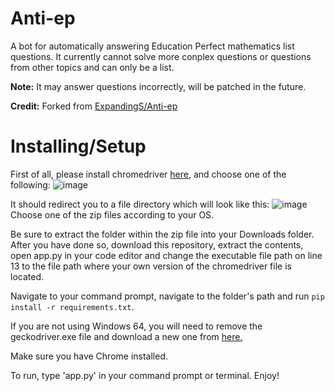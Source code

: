 # Anti-ep
A bot for automatically answering Education Perfect mathematics list questions. It currently cannot solve more conplex questions or questions from other topics and can only be a list.

**Note:** It may answer questions incorrectly, will be patched in the future.

**Credit:** Forked from [ExpandingS/Anti-ep](https://github.com/ExpandingS/Anti-ep) 

# Installing/Setup
First of all, please install chromedriver [here](https://chromedriver.chromium.org/downloads), and choose one of the following:
![image](https://user-images.githubusercontent.com/72182515/138532371-b8987eeb-0847-4166-8418-c896c423d13b.png)

It should redirect you to a file directory which will look like this:
![image](https://user-images.githubusercontent.com/72182515/138532408-4cfae696-014b-4361-a685-53b924b23016.png)
Choose one of the zip files according to your OS.

Be sure to extract the folder within the zip file into your Downloads folder. After you have done so, download this repository, extract the contents, open app.py in your code editor and change the executable file path on line 13 to the file path where your own version of the chromedriver file is located.

Navigate to your command prompt, navigate to the folder's path and run `pip install -r requirements.txt`.

If you are not using Windows 64, you will need to remove the geckodriver.exe file and download a new one from [here.](https://github.com/mozilla/geckodriver/releases)

Make sure you have Chrome installed.

To run, type 'app.py' in your command prompt or terminal.
Enjoy!

